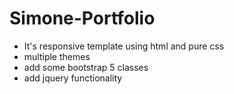 # Simone-Portfolio
- It's responsive template using html and pure css
- multiple themes
- add some bootstrap 5 classes
- add jquery functionality